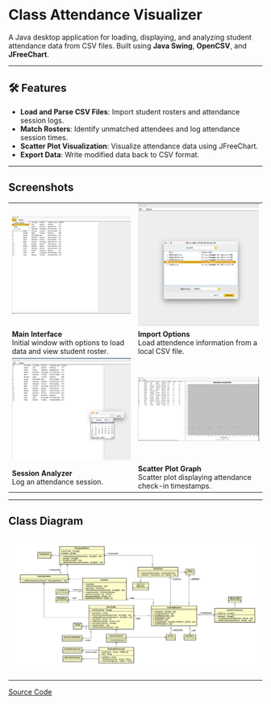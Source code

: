 # Class Attendance Visualizer

A Java desktop application for loading, displaying, and analyzing student attendance data from CSV files. Built using **Java Swing**, **OpenCSV**, and **JFreeChart**.

---

## 🛠 Features

- **Load and Parse CSV Files**: Import student rosters and attendance session logs.
- **Match Rosters**: Identify unmatched attendees and log attendance session times.
- **Scatter Plot Visualization**: Visualize attendance data using JFreeChart.
- **Export Data**: Write modified data back to CSV format.

---

## Screenshots

<table>
  <tr>
    <td><img src="IMG3.png?raw=true" width="500"/></td>
    <td><img src="IMG2.png?raw=true" width="500"/></td>
  </tr>
  <tr>
    <td><strong>Main Interface</strong><br>Initial window with options to load data and view student roster.</td>
    <td><strong>Import Options</strong><br>Load attendence information from a local CSV file.</td>
  </tr>
  <tr>
    <td><img src="IMG5.png?raw=true" width="500"/></td>
    <td><img src="IMG6.png?raw=true" width="500"/></td>
  </tr>
  <tr>
    <td><strong>Session Analyzer</strong><br>Log an attendance session.</td>
    <td><strong>Scatter Plot Graph</strong><br>Scatter plot displaying attendance check-in timestamps.</td>
  </tr>
</table>

---

## Class Diagram

<p>
  <img src="Class_Diagram.png?raw=true"/
</p>

---
[Source Code](https://github.com/airtimeEnthusiast/CSV-DataVisualizer)
